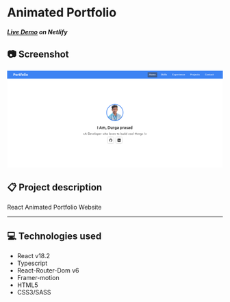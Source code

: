 # Animated Portfolio 

##### [Live Demo](https://talented-durga.netlify.app/) on Netlify

## 📷 Screenshot
<p align="center">
  <a src="https://talented-durga.netlify.app/" target="_blank"><img src="./src/assets/example.png" width="800" height="auto" /></a>
</p>



## 📋 Project description
React Animated Portfolio Website 

---------
  
## 💻 Technologies used
- React v18.2
- Typescript
- React-Router-Dom v6
- Framer-motion
- HTML5
- CSS3/SASS

